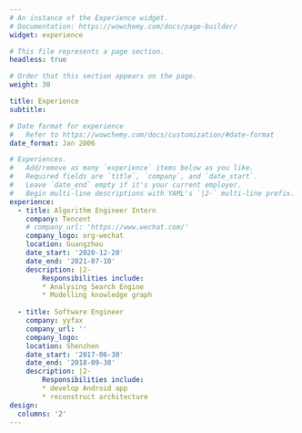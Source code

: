 ```yaml
---
# An instance of the Experience widget.
# Documentation: https://wowchemy.com/docs/page-builder/
widget: experience

# This file represents a page section.
headless: true

# Order that this section appears on the page.
weight: 30

title: Experience
subtitle:

# Date format for experience
#   Refer to https://wowchemy.com/docs/customization/#date-format
date_format: Jan 2006

# Experiences.
#   Add/remove as many `experience` items below as you like.
#   Required fields are `title`, `company`, and `date_start`.
#   Leave `date_end` empty if it's your current employer.
#   Begin multi-line descriptions with YAML's `|2-` multi-line prefix.
experience:
  - title: Algorithm Engineer Intern
    company: Tencent
    # company_url: 'https://www.wechat.com/'
    company_logo: org-wechat
    location: Guangzhou
    date_start: '2020-12-20'
    date_end: '2021-07-10'
    description: |2-
        Responsibilities include:
        * Analysing Search Engine
        * Modelling knowledge graph
        
  - title: Software Engineer
    company: yyfax
    company_url: ''
    company_logo: 
    location: Shenzhen
    date_start: '2017-06-30'
    date_end: '2018-09-30'
    description: |2-
        Responsibilities include:
        * develop Android app
        * reconstruct architecture
design:
  columns: '2'
---
```

